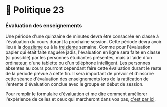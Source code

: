 # 🎒 Politique 23

### Évaluation des enseignements

Une période d'une quinzaine de minutes devra être consacrée en classe à l'évaluation du cours durant la prochaine session. Cette période devra avoir lieu à la [douzième](../contenu/12.tutorat-1.md) ou à la [treizième](../contenu/13.tutorat-2.md) semaine. Comme pour l'évaluation papier qui était faite naguère jadis, l'évaluation en ligne sera faite en classe (si possible) par les personnes étudiantes présentes, mais à l'aide d'un ordinateur, d'une tablette ou d'un téléphone intelligent. Les personnes absentes au cours pourront cependant faire cette évaluation durant le reste de la période prévue à cette fin. Il sera important de prévoir et d'inscrire cette séance d'évaluation des enseignements lors de la ratifcation de l'entente d'évaluation conclue avec le groupe en début de session.

Pour remplir le formulaire d'évaluation et me dire comment améliorer l'expérience de celles et ceux qui marcheront dans vos pas, [c'est par ici](http://evaluation.uqam.ca/).
